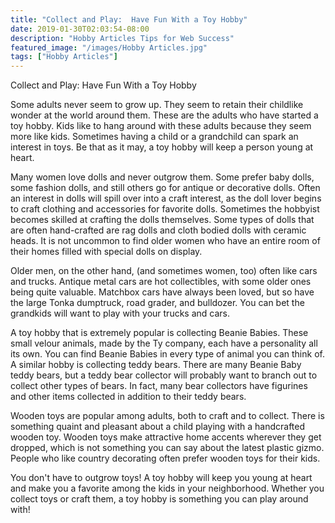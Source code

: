 ```yaml
---
title: "Collect and Play:  Have Fun With a Toy Hobby"
date: 2019-01-30T02:03:54-08:00
description: "Hobby Articles Tips for Web Success"
featured_image: "/images/Hobby Articles.jpg"
tags: ["Hobby Articles"]
---
```


Collect and Play:  Have Fun With a Toy Hobby

Some adults never seem to grow up.  They seem to retain their childlike wonder at the world around them.  These are the adults who have started a toy hobby. Kids like to hang around with these adults because they seem more like kids.  Sometimes having a child or a grandchild can spark an interest in toys.  Be that as it may, a toy hobby will keep a person young at heart.

Many women love dolls and never outgrow them.  Some prefer baby dolls, some fashion dolls, and still others go for antique or decorative dolls.  Often an interest in dolls will spill over into a craft interest, as the doll lover begins to craft clothing and accessories for favorite dolls.  Sometimes the hobbyist becomes skilled at crafting the dolls themselves.  Some types of dolls that are often hand-crafted are rag dolls and cloth bodied dolls with ceramic heads.  It is not uncommon to find older women who have an entire room of their homes filled with special dolls on display.

Older men, on the other hand, (and sometimes women, too) often like cars and trucks.  Antique metal cars are hot collectibles, with some older ones being quite valuable.  Matchbox cars have always been loved, but so have the large Tonka dumptruck, road grader, and bulldozer.  You can bet the grandkids will want to play with your trucks and cars.

A toy hobby that is extremely popular is collecting Beanie Babies.  These small velour animals, made by the Ty company, each have a personality all its own.  You can find Beanie Babies in every type of animal you can think of.  A similar hobby is collecting teddy bears.  There are many Beanie Baby teddy bears, but a teddy bear collector will probably want to branch out to collect other types of bears.  In fact, many bear collectors have figurines and other items collected in addition to their teddy bears.

Wooden toys are popular among adults, both to craft and to collect.  There is something quaint and pleasant about a child playing with a handcrafted wooden toy.  Wooden toys make attractive home accents wherever they get dropped, which is not something you can say about the latest plastic gizmo.  People who like country decorating often prefer wooden toys for their kids.

You don't have to outgrow toys!  A toy hobby will keep you young at heart and make you a favorite among the kids in your neighborhood.  Whether you collect toys or craft them, a toy hobby is something you can play around with!

 
